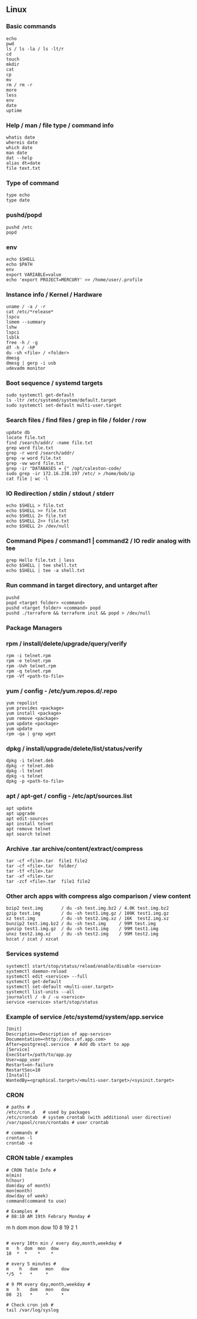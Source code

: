 ## Linux
### Basic commands
```
echo 
pwd
ls / ls -la / ls -lt/r
cd
touch
mkdir
cat 
cp
mv
rm / rm -r 
more
less
env
date
uptime
```

### Help / man / file type / command info
```
whatis date
whereis date
which date
man date
dat --help
alias dt=date
file text.txt
```

### Type of command
```
type echo
type date
```

### pushd/popd
```
pushd /etc
popd
```

### env
```
echo $SHELL
echo $PATH
env
export VARIABLE=value
echo 'export PROJECT=MERCURY' >> /home/user/.profile
```
 

### Instance info / Kernel / Hardware
```
uname / -a / -r
cat /etc/*release*
lspcu
lsmem --summary
lshw
lspci
lsblk
free -h / -g
df -h / -hP
du -sh <file> / <folder>
dmesg
dmesg | gerp -i usb
udevadm monitor
```


### Boot sequence / systemd targets
```
sudo systemctl get-default
ls -ltr /etc/systemd/system/default.target
sudo systemctl set-default multi-user.target
```


### Search files / find files / grep in file / folder / row
```
update db
locate file.txt 
find /search/addr/ -name file.txt
grep word file.txt
grep -r word /search/addr/
grep -w word file.txt
grep -vw word file.txt
grep -ir "DATABASES = {" /opt/caleston-code/
sudo grep -ir 172.16.238.197 /etc/ > /home/bob/ip
cat file | wc -l
```

### IO Redirection / stdin / stdout / stderr
```
echo $SHELL > file.txt
echo $SHELL >> file.txt
echo $SHELL 2> file.txt
echo $SHELL 2>> file.txt
echo $SHELL 2> /dev/null
```

### Command Pipes / command1 | command2 / IO redir analog with tee
```
grep Hello file.txt | less
echo $SHELL | tee shell.txt
echo $SHELL | tee -a shell.txt
```

### Run command in target directory, and untarget after
```
pushd
popd <target folder> <command> 
pushd <target folder> <command> popd
pushd ./terraform && terraform init && popd > /dev/null
```

### Package Managers
### rpm / install/delete/upgrade/query/verify
```
rpm -i telnet.rpm
rpm -e telnet.rpm 
rpm -Uvh telnet.rpm
rpm -q telnet.rpm
rpm -Vf <path-to-file>
```

### yum / config - /etc/yum.repos.d/<name>.repo
```
yum repolist
yum provides <package>
yum install <package>
yum remove <package>
yum update <package>
yum update
rpm -qa | grep wget
```

### dpkg / install/upgrade/delete/list/status/verify
```
dpkg -i telnet.deb
dpkg -r telnet.deb
dpkg -l telnet
dpkg -s telnet
dpkg -p <path-to-file>
```

### apt / apt-get / config - /etc/apt/sources.list
```
apt update
apt upgrade
apt edit-sources
apt install telnet
apt remove telnet
apt search telnet
```

### Archive .tar archive/content/extract/compress
```
tar -cf <file>.tar  file1 file2
tar -cf <file>.tar  folder/
tar -tf <file>.tar
tar -xf <file>.tar
tar -zcf <file>.tar  file1 file2
```

### Other arch apps with compress algo comparison / view content
```
bzip2 test.img       / du -sh test.img.bz2 / 4.0K test.img.bz2
gzip test.img        / du -sh test1.img.gz / 100K test1.img.gz
xz test.img          / du -sh test2.img.xz / 16K  test2.img.xz
bunzip2 test.img.bz2 / du -sh test.img     / 99M test.img
gunzip test1.img.gz  / du -sh test1.img    / 99M test1.img
unxz test2.img.xz    / du -sh test2.img    / 99M test2.img
bzcat / zcat / xzcat
```

### Services systemd
```
systemctl start/stop/status/reload/enable/disable <service>
systemctl daemon-reload
systemctl edit <service> --full
systemctl get-default
systemctl set-default <multi-user.target>
systemctl list-units --all
journalctl / -b / -u <service>
service <service> start/stop/status
```

### Example of service /etc/systemd/system/app.service
```
[Unit]
Description=<Description of app-service>
Documentation=<http://docs.of.app.com>
After=postgresql.service  # Add db start to app
[Service]
ExecStart=/path/to/app.py
User=app_user
Restart=on-failure
RestartSec=10
[Install]
WantedBy=<graphical.target>/<multi-user.target>/<sysinit.target>
```

### CRON
```
# paths #
/etc/cron.d   # used by packages
/etc/crontab  # system crontab (with additional user directive)
/var/spool/cron/crontabs # user crontab

# commands #
crontan -l
crontab -e
```

### CRON table / examples
```
# CRON Table Info #
m(min) 
h(hour) 
dom(day of month) 
mon(month) 
dow(day of week) 
command(command to use)

# Examples #
# 08:10 AM 19th Febrary Monday #
```
m   h  dom  mon  dow
10  8  19   2    1
```

# every 10tn min / every day,month,weekday #
m   h  dom  mon  dow
10  *  *    *    *

# every 5 minutes #
m    h   dom   mon   dow
*/5  *   *     *

# 9 PM every day,month,weekday #
m   h    dom   mon   dow
00  21   *     *     *

# Check cron job # 
tail /var/log/syslog
```